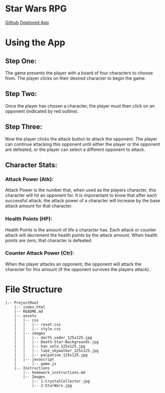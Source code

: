 # Star Wars RPG

[Github](https://github.com/bradotron/Star-Wars-RPG)
[Deployed App](https://bradotron.github.io/Star-Wars-RPG/)

# Using the App
## Step One: 
The game presents the player with a board of four characters to choose from. The player clicks on their desired character to begin the game.

## Step Two: 
Once the player has chosen a character, the player must then click on an opponent (indicated by red outline).

## Step Three: 
Now the player clicks the attack button to attack the opponent. The player can continue attacking this opponent until either the player or the opponent are defeated, or the player can select a different opponent to attack.

## Character Stats:
### Attack Power (Atk):
Attack Power is the number that, when used as the players character, this character will hit an opponent for. It is imporantant to know that after each successful attack, the attack power of a character will increase by the base attack amount for that character.

### Health Points (HP):
Health Points is the amount of life a character has. Each attack or counter attack will decrement the health points by the attack amount. When health points are zero, that character is defeated.

### Counter Attack Power (Ctr):
When the player attacks an opponent, the opponent will attack the character for this amount (if the opponent survives the players attack).

# File Structure
```
|-- ProjectRoot
    |-- index.html
    |-- README.md
    |-- assets
    |   |-- css
    |   |   |-- reset.css
    |   |   |-- style.css
    |   |-- images
    |   |   |-- darth_vader_125x125.jpg
    |   |   |-- Death-Star-Backgrounds.jpg
    |   |   |-- han_solo_125x125.jpg
    |   |   |-- luke_skywalker_125x125.jpg
    |   |   |-- palpatine_125x125.jpg
    |   |-- javascript
    |       |-- game.js
    |-- Instructions
        |-- homework_instructions.md
        |-- Images
            |-- 1-CrystalCollector.jpg
            |-- 2-StarWars.jpg

```
